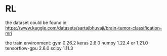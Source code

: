 # RL
the dataset could be found in https://www.kaggle.com/datasets/sartajbhuvaji/brain-tumor-classification-mri

the train environment:
gym 0.26.2
keras 2.6.0
numpy 1.22.4 or 1.21.0
tensorflow-gpu 2.6.0
scipy 1.11.3
